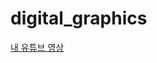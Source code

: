 # digital_graphics
[내 유튜브 영상]([https://www.youtube.com/watch?v=dQw4w9WgXcQ](https://youtu.be/1EW8ZgAHLf8))

